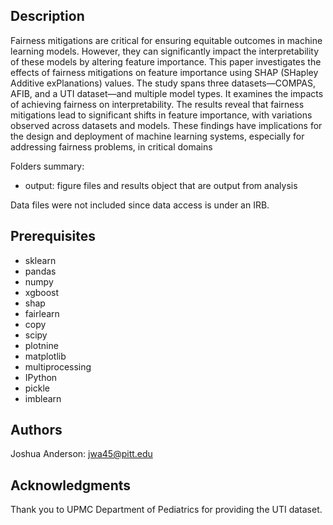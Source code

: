 ## Description
Fairness mitigations are critical for ensuring equitable outcomes in machine learning models. However, they can significantly impact the interpretability of these models by altering feature importance. This paper investigates the effects of fairness mitigations on feature importance using SHAP (SHapley Additive exPlanations) values. The study spans three datasets—COMPAS, AFIB, and a UTI dataset—and multiple model types. It examines the impacts of achieving fairness on interpretability. The results reveal that fairness mitigations lead to significant shifts in feature importance, with variations observed across datasets and models. These findings have implications for the design and deployment of machine learning systems, especially for addressing fairness problems, in critical domains 

Folders summary:
- output: figure files and results object that are output from analysis

Data files were not included since data access is under an IRB.

## Prerequisites
- sklearn
- pandas
- numpy
- xgboost
- shap
- fairlearn
- copy
- scipy
- plotnine
- matplotlib
- multiprocessing
- IPython
- pickle
- imblearn

## Authors
Joshua Anderson: jwa45@pitt.edu

## Acknowledgments
Thank you to UPMC Department of Pediatrics for providing the UTI dataset.

